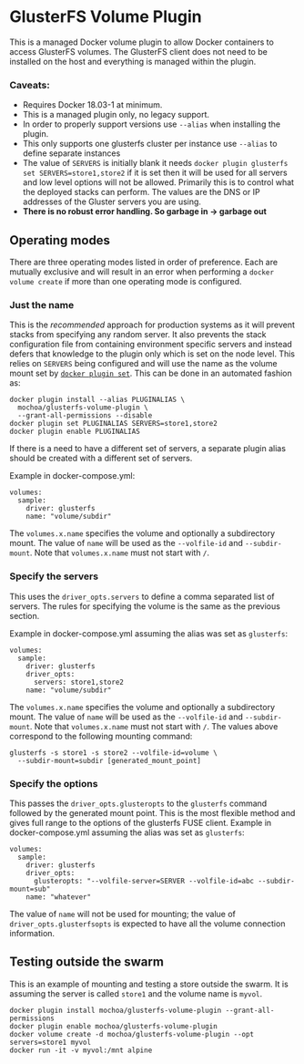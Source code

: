 GlusterFS Volume Plugin
=======================

This is a managed Docker volume plugin to allow Docker containers to access GlusterFS volumes.  The GlusterFS client does not need to be installed on the host and everything is managed within the plugin.

### Caveats:

- Requires Docker 18.03-1 at minimum.
- This is a managed plugin only, no legacy support.
- In order to properly support versions use `--alias` when installing the plugin.
- This only supports one glusterfs cluster per instance use `--alias` to define separate instances
- The value of `SERVERS` is initially blank it needs `docker plugin glusterfs set SERVERS=store1,store2` if it is set then it will be used for all servers and low level options will not be allowed.  Primarily this is to control what the deployed stacks can perform.  The values are the DNS or IP addresses of the Gluster servers you are using.
- **There is no robust error handling.  So garbage in -> garbage out**

## Operating modes

There are three operating modes listed in order of preference.  Each are mutually exclusive and will result in an error when performing a `docker volume create` if more than one operating mode is configured.

### Just the name

This is the *recommended* approach for production systems as it will prevent stacks from specifying any random server.  It also prevents the stack configuration file from containing environment specific servers and instead defers that knowledge to the plugin only which is set on the node level.  This relies on `SERVERS` being configured and will use the name as the volume mount set by [`docker plugin set`](https://docs.docker.com/engine/reference/commandline/plugin_set/).  This can be done in an automated fashion as:

    docker plugin install --alias PLUGINALIAS \
      mochoa/glusterfs-volume-plugin \
      --grant-all-permissions --disable
    docker plugin set PLUGINALIAS SERVERS=store1,store2
    docker plugin enable PLUGINALIAS

If there is a need to have a different set of servers, a separate plugin alias should be created with a different set of servers.

Example in docker-compose.yml:

    volumes:
      sample:
        driver: glusterfs
        name: "volume/subdir"

The `volumes.x.name` specifies the volume and optionally a subdirectory mount.  The value of `name` will be used as the `--volfile-id` and `--subdir-mount`.  Note that `volumes.x.name` must not start with `/`.

### Specify the servers

This uses the `driver_opts.servers` to define a comma separated list of servers.  The rules for specifying the volume is the same as the previous section.

Example in docker-compose.yml assuming the alias was set as `glusterfs`:

    volumes:
      sample:
        driver: glusterfs
        driver_opts:
          servers: store1,store2
        name: "volume/subdir"

The `volumes.x.name` specifies the volume and optionally a subdirectory mount.  The value of `name` will be used as the `--volfile-id` and `--subdir-mount`.  Note that `volumes.x.name` must not start with `/`.  The values above correspond to the following mounting command:

    glusterfs -s store1 -s store2 --volfile-id=volume \
      --subdir-mount=subdir [generated_mount_point]

### Specify the options

This passes the `driver_opts.glusteropts` to the `glusterfs` command followed by the generated mount point.  This is the most flexible method and gives full range to the options of the glusterfs FUSE client.  Example in docker-compose.yml assuming the alias was set as `glusterfs`:

    volumes:
      sample:
        driver: glusterfs
        driver_opts:
          glusteropts: "--volfile-server=SERVER --volfile-id=abc --subdir-mount=sub"
        name: "whatever"

The value of `name` will not be used for mounting; the value of `driver_opts.glusterfsopts` is expected to have all the volume connection information.

## Testing outside the swarm

This is an example of mounting and testing a store outside the swarm.  It is assuming the server is called `store1` and the volume name is `myvol`.

    docker plugin install mochoa/glusterfs-volume-plugin --grant-all-permissions
    docker plugin enable mochoa/glusterfs-volume-plugin
    docker volume create -d mochoa/glusterfs-volume-plugin --opt servers=store1 myvol
    docker run -it -v myvol:/mnt alpine
